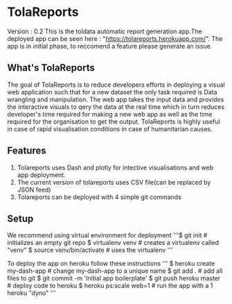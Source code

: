 # TolaReports


Version : 0.2
This is the toldata automatic report generation app.The deployed app can be seen here : "https://tolareports.herokuapp.com/".
The app is in initial phase, to reccomend a feature please generate an issue.

## What's TolaReports
The goal of TolaReports is to reduce developers efforts in deploying a visual web application such that for a new dataset the only task required is Data wrangling and manipulation. The web app takes the input data and provides the interactive visuals to qery the data at the real time which in turn reduces developer's time required for making a new web app as well as the time required for the organisation to get the output. TolaReports is highly useful in case of rapid visualisation conditions in case of humanitarian causes.

## Features
1. Tolareports uses Dash and plotly for intective visualisations and web app deployment.
2. The current version of tolareports uses CSV file(can be replaced by JSON feed)
3. Tolareports can be deployed with 4 simple git commands

## Setup
We recommend using virtual environment for deployment
'''$ git init        # initializes an empty git repo
$ virtualenv venv # creates a virtualenv called "venv"
$ source venv/bin/activate # uses the virtualenv
'''

To deploy the app on heroku follow these instructions
'''
$ heroku create my-dash-app # change my-dash-app to a unique name
$ git add . # add all files to git
$ git commit -m 'Initial app boilerplate'
$ git push heroku master # deploy code to heroku
$ heroku ps:scale web=1  # run the app with a 1 heroku "dyno"
'''
